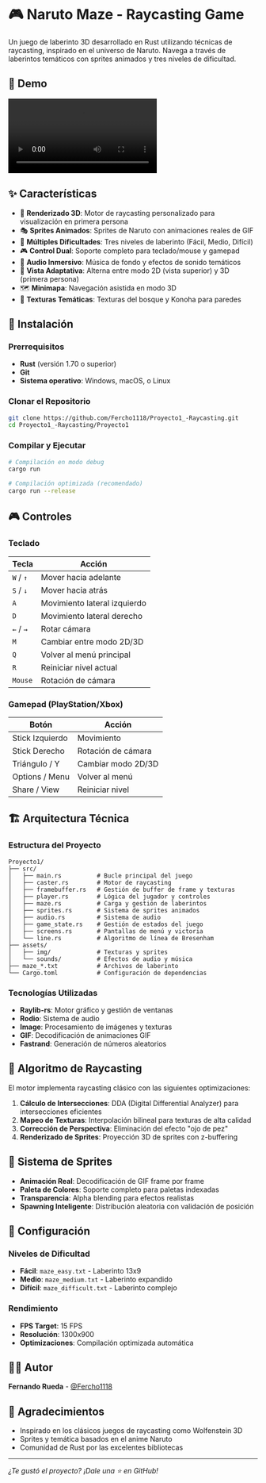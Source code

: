 # 🎮 Naruto Maze - Raycasting Game

Un juego de laberinto 3D desarrollado en Rust utilizando técnicas de raycasting, inspirado en el universo de Naruto. Navega a través de laberintos temáticos con sprites animados y tres niveles de dificultad.

## 🎥 Demo

![Demo](./Naruto_Maze.mp4)

## ✨ Características

- 🌟 **Renderizado 3D**: Motor de raycasting personalizado para visualización en primera persona
- 🎭 **Sprites Animados**: Sprites de Naruto con animaciones reales de GIF
- 🎯 **Múltiples Dificultades**: Tres niveles de laberinto (Fácil, Medio, Difícil)
- 🎮 **Control Dual**: Soporte completo para teclado/mouse y gamepad
- 🎵 **Audio Inmersivo**: Música de fondo y efectos de sonido temáticos
- 📱 **Vista Adaptativa**: Alterna entre modo 2D (vista superior) y 3D (primera persona)
- 🗺️ **Minimapa**: Navegación asistida en modo 3D
- 🎨 **Texturas Temáticas**: Texturas del bosque y Konoha para paredes

## 🚀 Instalación

### Prerrequisitos

- **Rust** (versión 1.70 o superior)
- **Git**
- **Sistema operativo**: Windows, macOS, o Linux

### Clonar el Repositorio

```bash
git clone https://github.com/Fercho1118/Proyecto1_-Raycasting.git
cd Proyecto1_-Raycasting/Proyecto1
```

### Compilar y Ejecutar

```bash
# Compilación en modo debug
cargo run

# Compilación optimizada (recomendado)
cargo run --release
```

## 🎮 Controles

### Teclado

| Tecla | Acción |
|-------|--------|
| `W` / `↑` | Mover hacia adelante |
| `S` / `↓` | Mover hacia atrás |
| `A` | Movimiento lateral izquierdo |
| `D` | Movimiento lateral derecho |
| `←` / `→` | Rotar cámara |
| `M` | Cambiar entre modo 2D/3D |
| `Q` | Volver al menú principal |
| `R` | Reiniciar nivel actual |
| `Mouse` | Rotación de cámara |

### Gamepad (PlayStation/Xbox)

| Botón | Acción |
|-------|--------|
| Stick Izquierdo | Movimiento |
| Stick Derecho | Rotación de cámara |
| Triángulo / Y | Cambiar modo 2D/3D |
| Options / Menu | Volver al menú |
| Share / View | Reiniciar nivel |

## 🏗️ Arquitectura Técnica

### Estructura del Proyecto

```
Proyecto1/
├── src/
│   ├── main.rs          # Bucle principal del juego
│   ├── caster.rs        # Motor de raycasting
│   ├── framebuffer.rs   # Gestión de buffer de frame y texturas
│   ├── player.rs        # Lógica del jugador y controles
│   ├── maze.rs          # Carga y gestión de laberintos
│   ├── sprites.rs       # Sistema de sprites animados
│   ├── audio.rs         # Sistema de audio
│   ├── game_state.rs    # Gestión de estados del juego
│   ├── screens.rs       # Pantallas de menú y victoria
│   └── line.rs          # Algoritmo de línea de Bresenham
├── assets/
│   ├── img/             # Texturas y sprites
│   └── sounds/          # Efectos de audio y música
├── maze_*.txt           # Archivos de laberinto
└── Cargo.toml           # Configuración de dependencias
```

### Tecnologías Utilizadas

- **Raylib-rs**: Motor gráfico y gestión de ventanas
- **Rodio**: Sistema de audio
- **Image**: Procesamiento de imágenes y texturas
- **GIF**: Decodificación de animaciones GIF
- **Fastrand**: Generación de números aleatorios

## 🎯 Algoritmo de Raycasting

El motor implementa raycasting clásico con las siguientes optimizaciones:

1. **Cálculo de Intersecciones**: DDA (Digital Differential Analyzer) para intersecciones eficientes
2. **Mapeo de Texturas**: Interpolación bilineal para texturas de alta calidad
3. **Corrección de Perspectiva**: Eliminación del efecto "ojo de pez"
4. **Renderizado de Sprites**: Proyección 3D de sprites con z-buffering

## 🎨 Sistema de Sprites

- **Animación Real**: Decodificación de GIF frame por frame
- **Paleta de Colores**: Soporte completo para paletas indexadas
- **Transparencia**: Alpha blending para efectos realistas
- **Spawning Inteligente**: Distribución aleatoria con validación de posición

## 🔧 Configuración

### Niveles de Dificultad

- **Fácil**: `maze_easy.txt` - Laberinto 13x9
- **Medio**: `maze_medium.txt` - Laberinto expandido
- **Difícil**: `maze_difficult.txt` - Laberinto complejo

### Rendimiento

- **FPS Target**: 15 FPS 
- **Resolución**: 1300x900 
- **Optimizaciones**: Compilación optimizada automática

## 👨‍💻 Autor

**Fernando Rueda** - [@Fercho1118](https://github.com/Fercho1118)

## 🙏 Agradecimientos

- Inspirado en los clásicos juegos de raycasting como Wolfenstein 3D
- Sprites y temática basados en el anime Naruto
- Comunidad de Rust por las excelentes bibliotecas

---

*¿Te gustó el proyecto? ¡Dale una ⭐ en GitHub!*